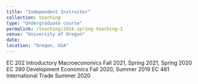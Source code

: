 ```yaml
---
title: "Independent Instructor"
collection: teaching
type: "Undergraduate course"
permalink: /teaching/2014-spring-teaching-1
venue: "University of Oregon"
date: 
location: "Oregon, USA"
---
```


EC 202 Introductory Macroeconomics Fall 2021, Spring 2021, Spring 2020
EC 390 Development Economics Fall 2020, Summer 2019
EC 481 International Trade Summer 2020
